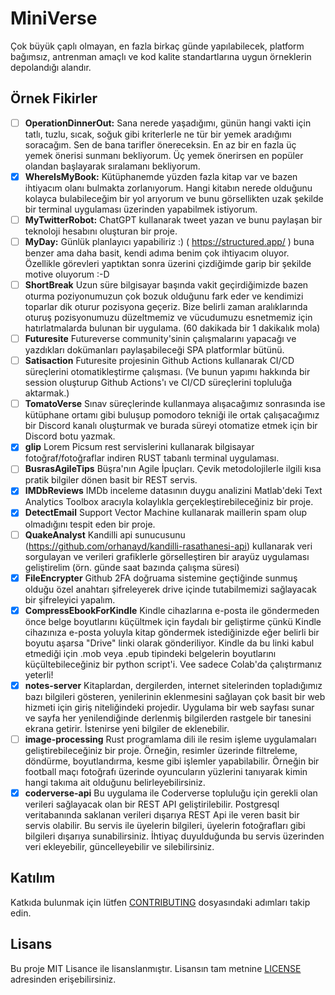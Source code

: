 # MiniVerse
Çok büyük çaplı olmayan, en fazla birkaç günde yapılabilecek, platform bağımsız, antrenman amaçlı ve kod kalite standartlarına uygun örneklerin depolandığı alandır.

## Örnek Fikirler

- [ ] __OperationDinnerOut:__ Sana nerede yaşadığımı, günün hangi vakti için tatlı, tuzlu, sıcak, soğuk gibi kriterlerle ne tür bir yemek aradığımı soracağım. Sen de bana tarifler önereceksin. En az bir en fazla üç yemek önerisi sunmanı bekliyorum. Üç yemek önerirsen en popüler olandan başlayarak sıralamanı bekliyorum.
- [x] __WhereIsMyBook:__ Kütüphanemde yüzden fazla kitap var ve bazen ihtiyacım olanı bulmakta zorlanıyorum. Hangi kitabın nerede olduğunu kolayca bulabileceğim bir yol arıyorum ve bunu görsellikten uzak şekilde bir terminal uygulaması üzerinden yapabilmek istiyorum.
- [ ] __MyTwitterRobot:__ ChatGPT kullanarak tweet yazan ve bunu paylaşan bir teknoloji hesabını oluşturan bir proje. 
- [ ] __MyDay:__ Günlük planlayıcı yapabiliriz :) ( https://structured.app/ ) buna benzer ama daha basit, kendi adıma benim çok ihtiyacım oluyor. Özellikle görevleri yaptıktan sonra üzerini çizdiğimde garip bir şekilde motive oluyorum :-D
- [ ] __ShortBreak__ Uzun süre bilgisayar başında vakit geçirdiğimizde bazen oturma poziyonumuzun çok bozuk olduğunu fark eder ve kendimizi toparlar dik oturur pozisyona geçeriz. Bize belirli zaman aralıklarında oturuş pozisyonumuzu düzeltmemiz ve vücudumuzu esnetmemiz için hatırlatmalarda bulunan bir uygulama. (60 dakikada bir 1 dakikalık mola)
- [ ] __Futuresite__ Futureverse community'sinin çalışmalarını yapacağı ve yazdıkları dokümanları paylaşabileceği SPA platformlar bütünü.
- [ ] __Satisaction__ Futuresite projesinin Github Actions kullanarak CI/CD süreçlerini otomatikleştirme çalışması. (Ve bunun yapımı hakkında bir session oluşturup Github Actions'ı ve CI/CD süreçlerini topluluğa aktarmak.)
- [ ] __TomatoVerse__ Sınav süreçlerinde kullanmaya alışacağımız sonrasında ise kütüphane ortamı gibi buluşup pomodoro tekniği ile ortak çalışacağımız bir Discord kanalı oluşturmak ve burada süreyi otomatize etmek için bir Discord botu yazmak.
- [x] __glip__ Lorem Picsum rest servislerini kullanarak bilgisayar fotoğraf/fotoğraflar indiren RUST tabanlı terminal uygulaması.
- [ ] __BusrasAgileTips__ Büşra'nın Agile İpuçları. Çevik metodolojilerle ilgili kısa pratik bilgiler dönen basit bir REST servis.
- [x] __IMDbReviews__ IMDb inceleme datasının duygu analizini Matlab'deki Text Analytics Toolbox aracıyla kolaylıkla gerçekleştirebileceğiniz bir proje.
- [x] __DetectEmail__ Support Vector Machine kullanarak maillerin spam olup olmadığını tespit eden bir proje.
- [ ] __QuakeAnalyst__ Kandilli api sunucusunu (https://github.com/orhanayd/kandilli-rasathanesi-api) kullanarak veri sorgulayan ve verileri grafiklerle görselleştiren bir arayüz uygulaması geliştirelim (örn. günde saat bazında çalışma süresi)
- [x] __FileEncrypter__ Github 2FA doğruama sistemine geçtiğinde sunmuş olduğu özel anahtarı şifreleyerek drive içinde tutabilmemizi sağlayacak bir şifreleyici yapalım.
- [x] __CompressEbookForKindle__ Kindle cihazlarına e-posta ile göndermeden önce belge boyutlarını küçültmek için faydalı bir geliştirme çünkü Kindle cihazınıza e-posta yoluyla kitap göndermek istediğinizde eğer belirli bir boyutu aşarsa "Drive" linki olarak gönderiliyor. Kindle da bu linki kabul etmediği için .mob veya .epub tipindeki belgelerin boyutlarını küçültebileceğiniz bir python script'i. Vee sadece Colab'da çalıştırmanız yeterli!
- [x] __notes-server__ Kitaplardan, dergilerden, internet sitelerinden topladığımız bazı bilgileri gösteren, yenilerinin eklenmesini sağlayan çok basit bir web hizmeti için giriş niteliğindeki projedir. Uygulama bir web sayfası sunar ve sayfa her yenilendiğinde derlenmiş bilgilerden rastgele bir tanesini ekrana getirir. İstenirse yeni bilgiler de eklenebilir.
- [ ] __image-processing__ Rust programlama dili ile resim işleme uygulamaları geliştirebileceğiniz bir proje. Örneğin, resimler üzerinde filtreleme, döndürme, boyutlandırma, kesme gibi işlemler yapabilabilir. Örneğin bir football maçı fotoğrafı üzerinde oyuncuların yüzlerini tanıyarak kimin hangi takıma ait olduğunu belirleyebilirsiniz.
- [x] __coderverse-api__ Bu uygulama ile Coderverse topluluğu için gerekli olan verileri sağlayacak olan bir REST API geliştirilebilir. Postgresql veritabanında saklanan verileri dışarıya REST Api ile veren basit bir servis olabilir. Bu servis ile üyelerin bilgileri, üyelerin fotoğrafları gibi bilgileri dışarıya sunabilirsiniz. İhtiyaç duyulduğunda bu servis üzerinden veri ekleyebilir, güncelleyebilir ve silebilirsiniz.

## Katılım
Katkıda bulunmak için lütfen [CONTRIBUTING](CONTRIBUTING.md) dosyasındaki adımları takip edin.

## Lisans
Bu proje MIT Lisance ile lisanslanmıştır. Lisansın tam metnine [LICENSE](LICENSE) adresinden erişebilirsiniz.
